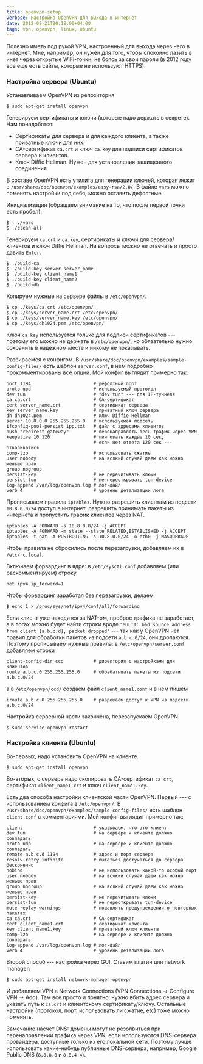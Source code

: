 ```yaml
---
title: openvpn-setup
verbose: Настройка OpenVPN для выхода в интернет
date: 2012-09-21T20:18:00+04:00
tags: vpn, openvpn, linux, ubuntu
---
```


Полезно иметь под рукой VPN, настроенный для выхода через него в интернет. Мне, например, он нужен для того, чтобы спокойно лазить в инет через открытые WiFi-точки, не боясь за свои пароли (в 2012 году все еще есть сайты, которые не используют HTTPS).

### Настройка сервера (Ubuntu)

Устанавливаем OpenVPN из репозитория.

~~~text
$ sudo apt-get install openvpn
~~~

Генерируем сертификаты и ключи (которые надо держать в секрете). Нам понадобятся:

* Сертификаты для сервера и для каждого клиента, а также приватные ключи для них.
* CA-сертификат `ca.crt` и ключ `ca.key` для подписи сертификатов сервера и клиентов.
* Ключ Diffie Hellman. Нужен для установления защищенного соединения.

В составе OpenVPN есть утилита для генерации ключей, которая лежит в `/usr/share/doc/openvpn/examples/easy-rsa/2.0/`. В файле `vars` можно поменять настройки под себя, можно оставить дефолтные.

Инициализация (обращаем внимание на то, что после первой точки есть пробел):

~~~text
$ . ./vars
$ ./clean-all
~~~

Генерируем `ca.crt` и `ca.key`, сертификаты и ключи для сервера/клиентов и ключ Diffie Hellman. На вопросы можно не отвечать и просто давить `Enter`.

~~~text
$ ./build-ca 
$ ./build-key-server server_name
$ ./build-key client_name1
$ ./build-key client_name2
$ ./build-dh
~~~

Копируем нужные на сервере файлы в `/etc/openvpn/`.

~~~text
$ cp ./keys/ca.crt /etc/openvpn/
$ cp ./keys/server_name.crt /etc/openvpn/
$ cp ./keys/server_name.key /etc/openvpn/
$ cp ./keys/dh1024.pem /etc/openvpn/
~~~

Ключ `ca.key` используется только для подписи сертификатов --- поэтому его можно не держать в `/etc/openvpn/`, но обязательно нужно сохранить в надежном месте и никому не показывать.

Разбираемся с конфигом. В `/usr/share/doc/openvpn/examples/sample-config-files/` есть шаблон `server.conf`, в нем подробно прокомментированы все опции. Мой конфиг выглядит примерно так:

~~~text
port 1194                       # дефолтный порт
proto upd                       # используемый протокол
dev tun                         # "dev tun" --- для IP-туннеля
ca ca.crt                       # CA-сертификат
cert server_name.crt            # сертификат сервера
key server_name.key             # приватный ключ сервера
dh dh1024.pem                   # ключ Diffie Hellman
server 10.8.0.0 255.255.255.0   # используемая подсеть
ifconfig-pool-persist ipp.txt   # файл с адресами клиентов
push "redirect-gateway"         # перенаправлять весь трафик через VPN
keepalive 10 120                # пинговать каждые 10 сек, 
                                # если нет ответа 120 сек --- отваливаться
comp-lzo                        # использовать сжатие
user nobody                     # на всякий случай даем как можно меньше прав
group nogroup
persist-key                     # не перечитывать ключи
persist-tun                     # не переоткрывать tun-device
log-append /var/log/openvpn.log # лог-файл
verb 4                          # уровень детализации лога
~~~

Прописываем правила `iptables`. Нужно разрешить клиентам из подсети `10.8.0.0/24` доступ в интернет, разрешить принимать пакеты из интернета и пропустить трафик клиентов через NAT.

~~~text
iptables -A FORWARD -s 10.8.0.0/24 -j ACCEPT
iptables -A FORWARD -m state --state RELATED,ESTABLISHED -j ACCEPT
iptables -t nat -A POSTROUTING -s 10.8.0.0/24 -o eth0 -j MASQUERADE
~~~

Чтобы правила не сбросились после перезагрузки, добавляем их в `/etc/rc.local`.

Включаем форвардинг в ядре: в `/etc/sysctl.conf` добавляем (или раскомментируем) строку 

~~~text
net.ipv4.ip_forward=1
~~~

Чтобы форвардинг заработал без перезагрузки, делаем

~~~text
$ echo 1 > /proc/sys/net/ipv4/conf/all/forwarding
~~~

Если клиент уже находится за NAT-ом, проброс трафика не заработает, а в логах можно будет найти строки вроде `"MULTI: bad source address from client [a.b.c.d], packet dropped"` --- так как у OpenVPN нет правил для обработки пакетов из подсети `a.b.c.0/24`, они дропаются. Поэтому прописываем нужные правила: в `/etc/openvpn/server.conf` добавляем строки

~~~text
client-config-dir ccd           # директория с настройками для клиентов
route a.b.c.0 255.255.255.0     # обрабатывать пакеты из подсети a.b.c.0/24
~~~

а в `/etc/openvpn/ccd/` создаем файл `client_name1.conf` и в нем пишем

~~~text
iroute a.b.c.0 255.255.255.0    # разрешаем доступ к VPN из подсети a.b.c.0/24
~~~

Настройка серверной части закончена, перезапускаем OpenVPN.

~~~text
$ sudo service openvpn restart
~~~

### Настройка клиента (Ubuntu)

Во-первых, надо установить OpenVPN на клиенте.

~~~text
$ sudo apt-get install openvpn
~~~

Во-вторых, с сервера надо скопировать CA-сертификат `ca.crt`, сертификат `client_name1.crt` и ключ `client_name1.key`.

Есть два способа настройки клиентской части OpenVPN. Первый --- с использованием конфига в `/etc/openvpn/`. В `/usr/share/doc/openvpn/examples/sample-config-files/` есть шаблон `client.conf` с комментариями. Мой конфиг выглядит примерно так:

~~~text
client                          # указываем, что это клиент
dev tun                         # на сервере и клиенте должно совпадать
proto udp                       # на сервере и клиенте должно совпадать
remote a.b.c.d 1194             # адрес и порт сервера
resolv-retry infinite           # пытаться достучаться до сервера бесконечно
nobind                          # не использовать какой-то особый порт
user nobody                     # на всякий случай даем как можно меньше прав
group nogroup                   # на всякий случай даем как можно меньше прав
persist-key                     # не перечитывать ключи
persist-tun                     # не переоткрывать tun-device
mute-replay-warnings            # подавлять предупреждения о повторных пакетах
ca ca.crt                       # CA-сертификат
cert client_name1.crt           # сертификат клиента
key client_name1.key            # приватный ключ клиента
comp-lzo                        # на сервере и клиенте должно совпадать
log-append /var/log/openvpn.log # лог-файл
verb 4                          # уровень детализации лога
~~~

Второй способ --- настройка через GUI. Ставим плагин для network manager:

~~~text
$ sudo apt-get install network-manager-openvpn
~~~

И добавляем VPN в Network Connections (VPN Connections → Configure VPN → Add). Там все просто и понятно: нужно вбить адрес сервера и указать путь к `ca.crt` и клиентскому сертификату/ключу. Остальные настройки (протокол, порт, использовать ли сжатие, etc) тоже можно поменять.

Замечание насчет DNS: домены могут не резолвиться при перенаправлении трафика через VPN, если используются DNS-сервера провайдера, доступные только из его локальной сети. Поэтому лучше использовать какие-нибудь публичные DNS-сервера, например, Google Public DNS (`8.8.8.8` и `8.8.4.4`).